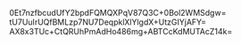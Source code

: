 0Et7nzfbcudUfY2bpdFQMQXPqV87Q3C+0Bol2WMSdgw=
tU7UuIrUQfBMLzp7NU7DeqpklXlYlgdX+UtzGIYjAFY=
AX8x3TUc+CtQRUhPmAdHo486mg+ABTCcKdMUTAcZ14k=
